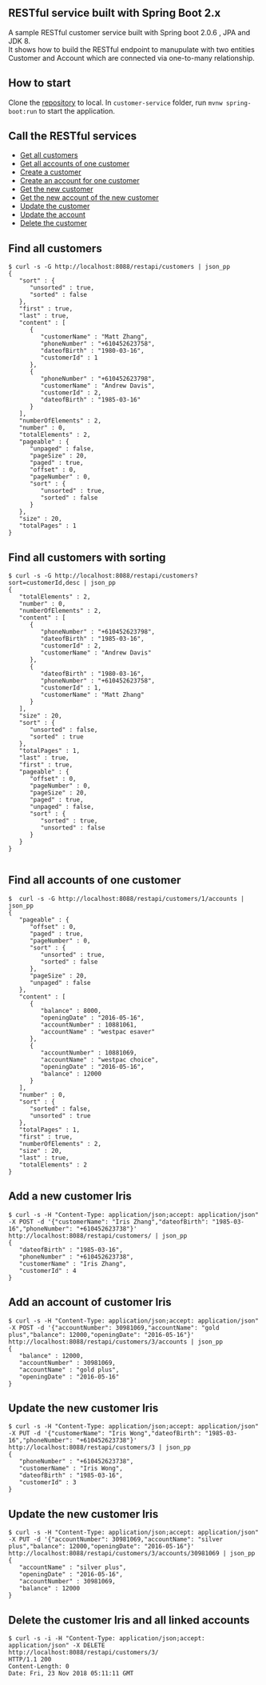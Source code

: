## RESTful service built with Spring Boot 2.x

A sample RESTful customer service built with Spring boot 2.0.6 , JPA  and JDK 8.  
It shows how to build the RESTful endpoint to manupulate with two entities Customer and Account which are connected via one-to-many relationship.

## How to start

Clone the [repository](https://gitlab.com/lihuicheung/customer-service.git) to local. In `customer-service` folder, run `mvnw spring-boot:run` to start the application.


## Call the RESTful services

- [Get all customers](#get_all_customers)
- [Get all accounts of one customer](#get_accounts)
- [Create a customer](#create_customer)
- [Create an account for one customer](#create_account)
- [Get the new customer](#get_a_customer)
- [Get the new account of the new customer](#get_accounts)
- [Update the customer](#license)
- [Update the account](#license)
- [Delete the customer](#license)

## Find all customers
```
$ curl -s -G http://localhost:8088/restapi/customers | json_pp
{
   "sort" : {
      "unsorted" : true,
      "sorted" : false
   },
   "first" : true,
   "last" : true,
   "content" : [
      {
         "customerName" : "Matt Zhang",
         "phoneNumber" : "+610452623758",
         "dateofBirth" : "1980-03-16",
         "customerId" : 1
      },
      {
         "phoneNumber" : "+610452623798",
         "customerName" : "Andrew Davis",
         "customerId" : 2,
         "dateofBirth" : "1985-03-16"
      }
   ],
   "numberOfElements" : 2,
   "number" : 0,
   "totalElements" : 2,
   "pageable" : {
      "unpaged" : false,
      "pageSize" : 20,
      "paged" : true,
      "offset" : 0,
      "pageNumber" : 0,
      "sort" : {
         "unsorted" : true,
         "sorted" : false
      }
   },
   "size" : 20,
   "totalPages" : 1
}

```

## Find all customers with sorting
```
$ curl -s -G http://localhost:8088/restapi/customers?sort=customerId,desc | json_pp
{
   "totalElements" : 2,
   "number" : 0,
   "numberOfElements" : 2,
   "content" : [
      {
         "phoneNumber" : "+610452623798",
         "dateofBirth" : "1985-03-16",
         "customerId" : 2,
         "customerName" : "Andrew Davis"
      },
      {
         "dateofBirth" : "1980-03-16",
         "phoneNumber" : "+610452623758",
         "customerId" : 1,
         "customerName" : "Matt Zhang"
      }
   ],
   "size" : 20,
   "sort" : {
      "unsorted" : false,
      "sorted" : true
   },
   "totalPages" : 1,
   "last" : true,
   "first" : true,
   "pageable" : {
      "offset" : 0,
      "pageNumber" : 0,
      "pageSize" : 20,
      "paged" : true,
      "unpaged" : false,
      "sort" : {
         "sorted" : true,
         "unsorted" : false
      }
   }
}


```
## Find all accounts of one customer
```
$  curl -s -G http://localhost:8088/restapi/customers/1/accounts | json_pp
{
   "pageable" : {
      "offset" : 0,
      "paged" : true,
      "pageNumber" : 0,
      "sort" : {
         "unsorted" : true,
         "sorted" : false
      },
      "pageSize" : 20,
      "unpaged" : false
   },
   "content" : [
      {
         "balance" : 8000,
         "openingDate" : "2016-05-16",
         "accountNumber" : 10881061,
         "accountName" : "westpac esaver"
      },
      {
         "accountNumber" : 10881069,
         "accountName" : "westpac choice",
         "openingDate" : "2016-05-16",
         "balance" : 12000
      }
   ],
   "number" : 0,
   "sort" : {
      "sorted" : false,
      "unsorted" : true
   },
   "totalPages" : 1,
   "first" : true,
   "numberOfElements" : 2,
   "size" : 20,
   "last" : true,
   "totalElements" : 2
}

```
## Add a new customer Iris
```
$ curl -s -H "Content-Type: application/json;accept: application/json" -X POST -d '{"customerName": "Iris Zhang","dateofBirth": "1985-03-16","phoneNumber": "+610452623738"}' http://localhost:8088/restapi/customers/ | json_pp
{
   "dateofBirth" : "1985-03-16",
   "phoneNumber" : "+610452623738",
   "customerName" : "Iris Zhang",
   "customerId" : 4
}

```
## Add an account of customer Iris
```
$ curl -s -H "Content-Type: application/json;accept: application/json" -X POST -d '{"accountNumber": 30981069,"accountName": "gold plus","balance": 12000,"openingDate": "2016-05-16"}' http://localhost:8088/restapi/customers/3/accounts | json_pp
{
   "balance" : 12000,
   "accountNumber" : 30981069,
   "accountName" : "gold plus",
   "openingDate" : "2016-05-16"
}
```
## Update the new customer Iris
```
$ curl -s -H "Content-Type: application/json;accept: application/json" -X PUT -d '{"customerName": "Iris Wong","dateofBirth": "1985-03-16","phoneNumber": "+610452623738"}' http://localhost:8088/restapi/customers/3 | json_pp
{
   "phoneNumber" : "+610452623738",
   "customerName" : "Iris Wong",
   "dateofBirth" : "1985-03-16",
   "customerId" : 3
}

```
## Update the new customer Iris
```
$ curl -s -H "Content-Type: application/json;accept: application/json" -X PUT -d '{"accountNumber": 30981069,"accountName": "silver plus","balance": 12000,"openingDate": "2016-05-16"}' http://localhost:8088/restapi/customers/3/accounts/30981069 | json_pp
{
   "accountName" : "silver plus",
   "openingDate" : "2016-05-16",
   "accountNumber" : 30981069,
   "balance" : 12000
}

```
## Delete the customer Iris and all linked accounts
```
$ curl -s -i -H "Content-Type: application/json;accept: application/json" -X DELETE  http://localhost:8088/restapi/customers/3/
HTTP/1.1 200
Content-Length: 0
Date: Fri, 23 Nov 2018 05:11:11 GMT

```
